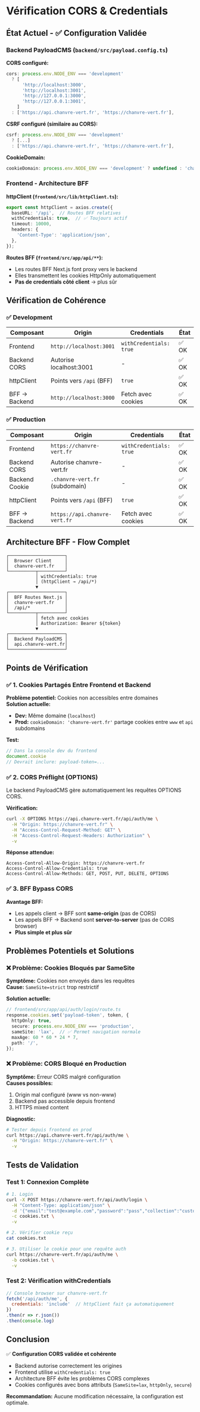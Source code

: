 # Vérification CORS & Credentials

## État Actuel - ✅ Configuration Validée

### Backend PayloadCMS (`backend/src/payload.config.ts`)

**CORS configuré:**
```typescript
cors: process.env.NODE_ENV === 'development'
  ? [
      'http://localhost:3000',
      'http://localhost:3001',
      'http://127.0.0.1:3000',
      'http://127.0.0.1:3001',
    ]
  : ['https://api.chanvre-vert.fr', 'https://chanvre-vert.fr'],
```

**CSRF configuré (similaire au CORS):**
```typescript
csrf: process.env.NODE_ENV === 'development'
  ? [...]
  : ['https://api.chanvre-vert.fr', 'https://chanvre-vert.fr'],
```

**CookieDomain:**
```typescript
cookieDomain: process.env.NODE_ENV === 'development' ? undefined : 'chanvre-vert.fr',
```

### Frontend - Architecture BFF

**httpClient (`frontend/src/lib/httpClient.ts`):**
```typescript
export const httpClient = axios.create({
  baseURL: '/api',  // Routes BFF relatives
  withCredentials: true,  // ✅ Toujours actif
  timeout: 10000,
  headers: {
    'Content-Type': 'application/json',
  },
});
```

**Routes BFF (`frontend/src/app/api/**`):**
- Les routes BFF Next.js font proxy vers le backend
- Elles transmettent les cookies HttpOnly automatiquement
- **Pas de credentials côté client** → plus sûr

## Vérification de Cohérence

### ✅ Development

| Composant | Origin | Credentials | État |
|-----------|--------|-------------|------|
| Frontend | `http://localhost:3001` | `withCredentials: true` | ✅ OK |
| Backend CORS | Autorise localhost:3001 | - | ✅ OK |
| httpClient | Points vers `/api` (BFF) | `true` | ✅ OK |
| BFF → Backend | `http://localhost:3000` | Fetch avec cookies | ✅ OK |

### ✅ Production

| Composant | Origin | Credentials | État |
|-----------|--------|-------------|------|
| Frontend | `https://chanvre-vert.fr` | `withCredentials: true` | ✅ OK |
| Backend CORS | Autorise chanvre-vert.fr | - | ✅ OK |
| Backend Cookie | `.chanvre-vert.fr` (subdomain) | - | ✅ OK |
| httpClient | Points vers `/api` (BFF) | `true` | ✅ OK |
| BFF → Backend | `https://api.chanvre-vert.fr` | Fetch avec cookies | ✅ OK |

## Architecture BFF - Flow Complet

```
┌─────────────────────┐
│  Browser Client     │
│  chanvre-vert.fr    │
└──────────┬──────────┘
           │ withCredentials: true
           │ (httpClient → /api/*)
           ▼
┌─────────────────────┐
│  BFF Routes Next.js │
│  chanvre-vert.fr    │
│  /api/*             │
└──────────┬──────────┘
           │ fetch avec cookies
           │ Authorization: Bearer ${token}
           ▼
┌─────────────────────┐
│  Backend PayloadCMS │
│  api.chanvre-vert.fr│
└─────────────────────┘
```

## Points de Vérification

### ✅ 1. Cookies Partagés Entre Frontend et Backend

**Problème potentiel:** Cookies non accessibles entre domaines  
**Solution actuelle:**
- **Dev:** Même domaine (`localhost`)
- **Prod:** `cookieDomain: 'chanvre-vert.fr'` partage cookies entre `www` et `api` subdomains

**Test:**
```javascript
// Dans la console dev du frontend
document.cookie
// Devrait inclure: payload-token=...
```

### ✅ 2. CORS Préflight (OPTIONS)

Le backend PayloadCMS gère automatiquement les requêtes OPTIONS CORS.

**Vérification:**
```bash
curl -X OPTIONS https://api.chanvre-vert.fr/api/auth/me \
  -H "Origin: https://chanvre-vert.fr" \
  -H "Access-Control-Request-Method: GET" \
  -H "Access-Control-Request-Headers: Authorization" \
  -v
```

**Réponse attendue:**
```
Access-Control-Allow-Origin: https://chanvre-vert.fr
Access-Control-Allow-Credentials: true
Access-Control-Allow-Methods: GET, POST, PUT, DELETE, OPTIONS
```

### ✅ 3. BFF Bypass CORS

**Avantage BFF:**
- Les appels client → BFF sont **same-origin** (pas de CORS)
- Les appels BFF → Backend sont **server-to-server** (pas de CORS browser)
- **Plus simple et plus sûr**

## Problèmes Potentiels et Solutions

### ❌ Problème: Cookies Bloqués par SameSite

**Symptôme:** Cookies non envoyés dans les requêtes  
**Cause:** `SameSite=strict` trop restrictif

**Solution actuelle:**
```typescript
// frontend/src/app/api/auth/login/route.ts
response.cookies.set('payload-token', token, {
  httpOnly: true,
  secure: process.env.NODE_ENV === 'production',
  sameSite: 'lax',  // ✅ Permet navigation normale
  maxAge: 60 * 60 * 24 * 7,
  path: '/',
});
```

### ❌ Problème: CORS Bloqué en Production

**Symptôme:** Erreur CORS malgré configuration  
**Causes possibles:**
1. Origin mal configuré (www vs non-www)
2. Backend pas accessible depuis frontend
3. HTTPS mixed content

**Diagnostic:**
```bash
# Tester depuis frontend en prod
curl https://api.chanvre-vert.fr/api/auth/me \
  -H "Origin: https://chanvre-vert.fr" \
  -v
```

## Tests de Validation

### Test 1: Connexion Complète

```bash
# 1. Login
curl -X POST https://chanvre-vert.fr/api/auth/login \
  -H "Content-Type: application/json" \
  -d '{"email":"test@example.com","password":"pass","collection":"customers"}' \
  -c cookies.txt \
  -v

# 2. Vérifier cookie reçu
cat cookies.txt

# 3. Utiliser le cookie pour une requête auth
curl https://chanvre-vert.fr/api/auth/me \
  -b cookies.txt \
  -v
```

### Test 2: Vérification withCredentials

```javascript
// Console browser sur chanvre-vert.fr
fetch('/api/auth/me', {
  credentials: 'include'  // httpClient fait ça automatiquement
})
.then(r => r.json())
.then(console.log)
```

## Conclusion

✅ **Configuration CORS validée et cohérente**
- Backend autorise correctement les origines
- Frontend utilise `withCredentials: true`
- Architecture BFF évite les problèmes CORS complexes
- Cookies configurés avec bons attributs (`SameSite=lax`, `httpOnly`, `secure`)

**Recommandation:** Aucune modification nécessaire, la configuration est optimale.

